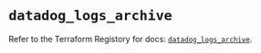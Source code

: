 # `datadog_logs_archive`

Refer to the Terraform Registory for docs: [`datadog_logs_archive`](https://registry.terraform.io/providers/datadog/datadog/3.27.0/docs/resources/logs_archive).
